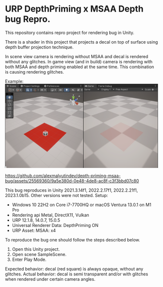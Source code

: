 # URP DepthPriming x MSAA Depth bug Repro.

This repository contains repro project for rendering bug in Unity.

There is a shader in this project that projects a decal on top of surface using depth buffer projection technique.

In scene view camera is rendering without MSAA and decal is rendered without any glitches.
In game view (and in build) camera is rendering with both MSAA and depth priming enabled at the same time. This combination is causing rendering glitches.

Example:
![Preview.png](Preview/Preview.png)

https://github.com/alexmalyutindev/depth-priming-msaa-bug/assets/25569360/9a5e380d-0e48-4de8-ac8f-c3f3bbd07c80

This bug reproduces in Unity 2021.3.14f1, 2022.2.17f1, 2022.2.21f1, 2023.1.0b15. Other versions were not tested.
Setup:
- Windows 10 22H2 on Core i7-7700HQ or macOS Ventura 13.0.1 on M1 Pro
- Rendering api Metal, DirectX11, Vulkan
- URP 12.1.8, 14.0.7, 15.0.5
- Universal Renderer Data: DepthPriming ON
- URP Asset: MSAA: x4

To reproduce the bug one should follow the steps described below.
1. Open this Unity project.
2. Open scene SampleScene.
3. Enter Play Mode.

Expected behavior: decal (red square) is always opaque, without any glitches.
Actual behavior: decal is semi transparent and/or with glitches when rendered under certain camera angles.
